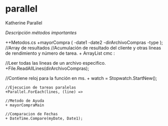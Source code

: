 # parallel
Katherine Parallel


*Descripción métodos importantes*

  ++Metodos.cs
   +mayorCompra (
      -date1
      -date2
      -dirArchivoCompras
      -type
      );
   //Array de resultados
   //Acumulación de resultado del cliente y otras lineas de rendimiento y número de tarea.
    + ArrayList cmc :
    
   //Leer todas las lineas de un archivo especifico.
   +File.ReadAllLines(dirArchivoCompras);
   
   //Contiene reloj para la función en ms.
    +  watch =  Stopwatch.StartNew();
    
    //Ejecucion de tareas paralelas
    +Parallel.ForEach(lines, (line) =>
    
    //Metodo de Ayuda
    + mayorCompraMain
    
    //Comparacion de Fechas
    + DateTime.Compare(myDate, Date1);
    
    
  
